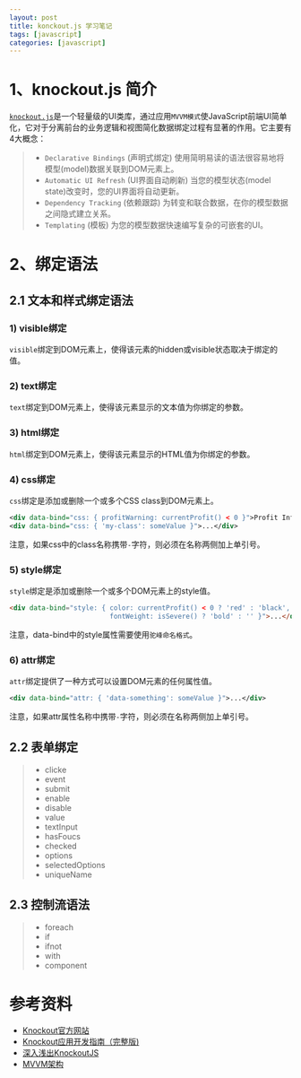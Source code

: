 ```yaml
---
layout: post
title: konckout.js 学习笔记
tags: [javascript]
categories: [javascript]
---
```




# 1、knockout.js 简介
[`knockout.js`](http://knockoutjs.com)是一个轻量级的UI类库，通过应用`MVVM模式`使JavaScript前端UI简单化，它对于分离前台的业务逻辑和视图简化数据绑定过程有显著的作用。它主要有4大概念：

>- `Declarative Bindings` (声明式绑定)
    使用简明易读的语法很容易地将模型(model)数据关联到DOM元素上。
>- `Automatic UI Refresh` (UI界面自动刷新)
    当您的模型状态(model state)改变时，您的UI界面将自动更新。
>- `Dependency Tracking` (依赖跟踪)
    为转变和联合数据，在你的模型数据之间隐式建立关系。
>- `Templating` (模板)
    为您的模型数据快速编写复杂的可嵌套的UI。




# 2、绑定语法

## 2.1 文本和样式绑定语法

### 1) visible绑定

`visible`绑定到DOM元素上，使得该元素的hidden或visible状态取决于绑定的值。


### 2) text绑定

`text`绑定到DOM元素上，使得该元素显示的文本值为你绑定的参数。


### 3) html绑定

`html`绑定到DOM元素上，使得该元素显示的HTML值为你绑定的参数。


### 4) css绑定

`css`绑定是添加或删除一个或多个CSS class到DOM元素上。

``` xml
<div data-bind="css: { profitWarning: currentProfit() < 0 }">Profit Information</div>
<div data-bind="css: { 'my-class': someValue }">...</div>
```

注意，如果css中的class名称携带`-`字符，则必须在名称两侧加上单引号。


### 5) style绑定

`style`绑定是添加或删除一个或多个DOM元素上的style值。

``` html
<div data-bind="style: { color: currentProfit() < 0 ? 'red' : 'black',
                         fontWeight: isSevere() ? 'bold' : '' }">...</div>
```

注意，data-bind中的style属性需要使用`驼峰命名格式`。


### 6) attr绑定

`attr`绑定提供了一种方式可以设置DOM元素的任何属性值。

``` xml
<div data-bind="attr: { 'data-something': someValue }">...</div>
```

注意，如果attr属性名称中携带`-`字符，则必须在名称两侧加上单引号。


## 2.2 表单绑定

> - clicke
> - event
> - submit
> - enable
> - disable
> - value
> - textInput
> - hasFoucs
> - checked
> - options
> - selectedOptions
> - uniqueName

## 2.3 控制流语法

> - foreach
> - if
> - ifnot
> - with
> - component





# 参考资料

- [Knockout官方网站](http://knockoutjs.com)
- [Knockout应用开发指南（完整版)](http://www.cnblogs.com/TomXu/archive/2011/11/21/2257154.html)
- [深入浅出KnockoutJS](http://www.w2bc.com/Article/25175)
- [MVVM架构](http://www.cnblogs.com/lori/p/3552571.html)